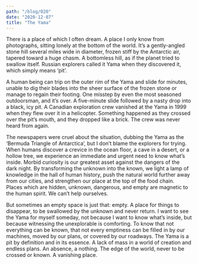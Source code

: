 ```yaml
---
path: "/blog/020"
date: "2020-12-07"
title: "The Yama"
---
```


There is a place of which I often dream. A place I only know from photographs, sitting lonely at the bottom of the world. It’s a gently-angled stone hill several miles wide in diameter, frozen stiff by the Antarctic air, tapered toward a huge chasm. A bottomless hill, as if the planet tried to swallow itself. Russian explorers called it Yama when they discovered it, which simply means ‘pit’.

A human being can trip on the outer rim of the Yama and slide for minutes, unable to dig their blades into the sheer surface of the frozen stone or manage to regain their footing. One misstep by even the most seasoned outdoorsman, and it’s over. A five-minute slide followed by a nasty drop into a black, icy pit. A Canadian exploration crew vanished at the Yama in 1999 when they flew over it in a helicopter. Something happened as they crossed over the pit’s mouth, and they dropped like a brick. The crew was never heard from again.

The newspapers were cruel about the situation, dubbing the Yama as the ‘Bermuda Triangle of Antarctica’, but I don’t blame the explorers for trying. When humans discover a crevice in the ocean floor, a cave in a desert, or a hollow tree, we experience an immediate and urgent need to know what’s inside. Morbid curiosity is our greatest asset against the dangers of the dark night. By transforming the unknown into the known, we light a lamp of knowledge in the hall of human history, push the natural world further away from our cities, and strengthen our place at the top of the food chain. Places which are hidden, unknown, dangerous, and empty are magnetic to the human spirit. We can’t help ourselves.

But sometimes an empty space is just that: empty. A place for things to disappear, to be swallowed by the unknown and never return. I want to see the Yama for myself someday, not because I want to know what’s inside, but because witnessing the unexplorable is comforting. To know that not everything can be known, that not every emptiness can be filled in by our machines, moved by our plans, or covered by our roadways. The Yama is a pit by definition and in its essence. A lack of mass in a world of creation and endless plans. An absence, a nothing. The edge of the world, never to be crossed or known. A vanishing place.
